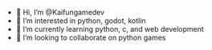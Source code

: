 - 👋 Hi, I’m @Kaifungamedev
- 👀 I’m interested in python, godot, kotlin
- 🌱 I’m currently learning python, c, and web development
- 💞️ I’m looking to collaborate on python games
<!--- 📫 discord server: https://discord.gg/QY8TdDKcvU--->

<!---
Kaifungamedev/Kaifungamedev is a ✨ special ✨ repository because its `README.md` (this file) appears on your GitHub profile.
You can click the Preview link to take a look at your changes.
--->
